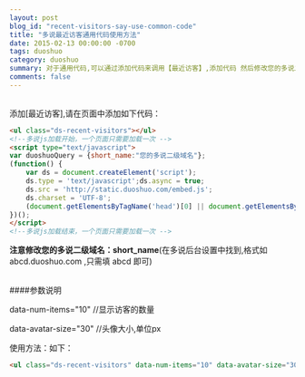 ```yaml
---
layout: post
blog_id: "recent-visitors-say-use-common-code"
title: "多说最近访客通用代码使用方法"
date: 2015-02-13 00:00:00 -0700
tags: duoshuo
category: duoshuo
summary: 对于通用代码,可以通过添加代码来调用【最近访客】,添加代码 然后修改您的多说二级域名
comments: false
---
```

</br>
添加[最近访客],请在页面中添加如下代码：

```html
<ul class="ds-recent-visitors"></ul>
<!--多说js加载开始，一个页面只需要加载一次 -->
<script type="text/javascript">
var duoshuoQuery = {short_name:"您的多说二级域名"};
(function() {
    var ds = document.createElement('script');
    ds.type = 'text/javascript';ds.async = true;
    ds.src = 'http://static.duoshuo.com/embed.js';
    ds.charset = 'UTF-8';
    (document.getElementsByTagName('head')[0] || document.getElementsByTagName('body')[0]).appendChild(ds);
})();
</script>
<!--多说js加载结束，一个页面只需要加载一次 -->
```

**注意修改您的多说二级域名：short_name**(在多说后台设置中找到,格式如 abcd.duoshuo.com ,只需填 abcd 即可)

</br>
####参数说明

data-num-items="10"    //显示访客的数量

data-avatar-size="30"  //头像大小,单位px

使用方法：如下：

```html
<ul class="ds-recent-visitors" data-num-items="10" data-avatar-size="30"></ul>
```

</br>